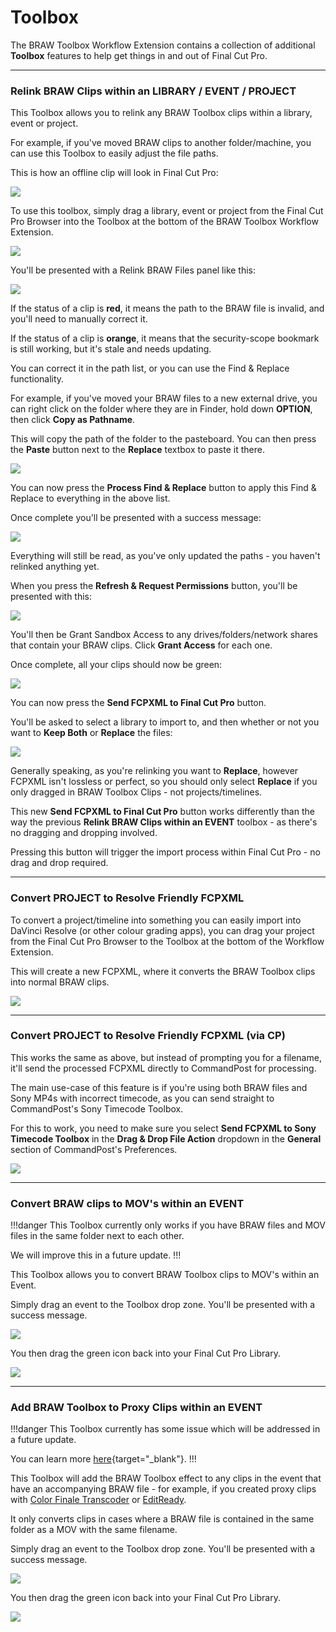 # Toolbox

The BRAW Toolbox Workflow Extension contains a collection of additional **Toolbox** features to help get things in and out of Final Cut Pro.

---

### Relink BRAW Clips within an LIBRARY / EVENT / PROJECT

This Toolbox allows you to relink any BRAW Toolbox clips within a library, event or project.

For example, if you've moved BRAW clips to another folder/machine, you can use this Toolbox to easily adjust the file paths.

This is how an offline clip will look in Final Cut Pro:

![](static/relink-toolbox-06.png)

To use this toolbox, simply drag a library, event or project from the Final Cut Pro Browser into the Toolbox at the bottom of the BRAW Toolbox Workflow Extension.

![](static/relink-toolbox-01.png)

You'll be presented with a Relink BRAW Files panel like this:

![](static/relink-toolbox-02.png)

If the status of a clip is **red**, it means the path to the BRAW file is invalid, and you'll need to manually correct it.

If the status of a clip is **orange**, it means that the security-scope bookmark is still working, but it's stale and needs updating.

You can correct it in the path list, or you can use the Find & Replace functionality.

For example, if you've moved your BRAW files to a new external drive, you can right click on the folder where they are in Finder, hold down **OPTION**, then click **Copy as Pathname**.

This will copy the path of the folder to the pasteboard. You can then press the **Paste** button next to the **Replace** textbox to paste it there.

![](static/relink-toolbox-03.png)

You can now press the **Process Find & Replace** button to apply this Find & Replace to everything in the above list.

Once complete you'll be presented with a success message:

![](static/relink-toolbox-04.png)

Everything will still be read, as you've only updated the paths - you haven't relinked anything yet.

When you press the **Refresh & Request Permissions** button, you'll be presented with this:

![](static/relink-toolbox-05.png)

You'll then be Grant Sandbox Access to any drives/folders/network shares that contain your BRAW clips. Click **Grant Access** for each one.

Once complete, all your clips should now be green:

![](static/relink-toolbox-07.png)

You can now press the **Send FCPXML to Final Cut Pro** button.

You'll be asked to select a library to import to, and then whether or not you want to **Keep Both** or **Replace** the files:

![](static/relink-toolbox-08.png)

Generally speaking, as you're relinking you want to **Replace**, however FCPXML isn't lossless or perfect, so you should only select **Replace** if you only dragged in BRAW Toolbox Clips - not projects/timelines.

This new **Send FCPXML to Final Cut Pro** button works differently than the way the previous **Relink BRAW Clips within an EVENT** toolbox - as there's no dragging and dropping involved.

Pressing this button will trigger the import process within Final Cut Pro - no drag and drop required.

---

### Convert PROJECT to Resolve Friendly FCPXML

To convert a project/timeline into something you can easily import into DaVinci Resolve (or other colour grading apps), you can drag your project from the Final Cut Pro Browser to the Toolbox at the bottom of the Workflow Extension.

This will create a new FCPXML, where it converts the BRAW Toolbox clips into normal BRAW clips.

![](static/install-19.png)

---

### Convert PROJECT to Resolve Friendly FCPXML (via CP)

This works the same as above, but instead of prompting you for a filename, it'll send the processed FCPXML directly to CommandPost for processing.

The main use-case of this feature is if you're using both BRAW files and Sony MP4s with incorrect timecode, as you can send straight to CommandPost's Sony Timecode Toolbox.

For this to work, you need to make sure you select **Send FCPXML to Sony Timecode Toolbox** in the **Drag & Drop File Action** dropdown in the **General** section of CommandPost's Preferences.

![](static/commandpost-01.png)

---

### Convert BRAW clips to MOV's within an EVENT

!!!danger
This Toolbox currently only works if you have BRAW files and MOV files in the same folder next to each other.

We will improve this in a future update.
!!!

This Toolbox allows you to convert BRAW Toolbox clips to MOV's within an Event.

Simply drag an event to the Toolbox drop zone. You'll be presented with a success message.

![](static/braw-to-mov-01.png)

You then drag the green icon back into your Final Cut Pro Library.

![](static/braw-to-mov-02.png)

---

### Add BRAW Toolbox to Proxy Clips within an EVENT

!!!danger
This Toolbox currently has some issue which will be addressed in a future update.

You can learn more [here](https://github.com/latenitefilms/BRAWToolbox/issues/124#issuecomment-1532247236){target="_blank"}.
!!!

This Toolbox will add the BRAW Toolbox effect to any clips in the event that have an accompanying BRAW file - for example, if you created proxy clips with [Color Finale Transcoder](https://colorfinale.com/transcoder) or [EditReady](https://hedge.video/editready).

It only converts clips in cases where a BRAW file is contained in the same folder as a MOV with the same filename.

Simply drag an event to the Toolbox drop zone. You'll be presented with a success message.

![](static/braw-to-mov-01.png)

You then drag the green icon back into your Final Cut Pro Library.

![](static/braw-to-mov-02.png)